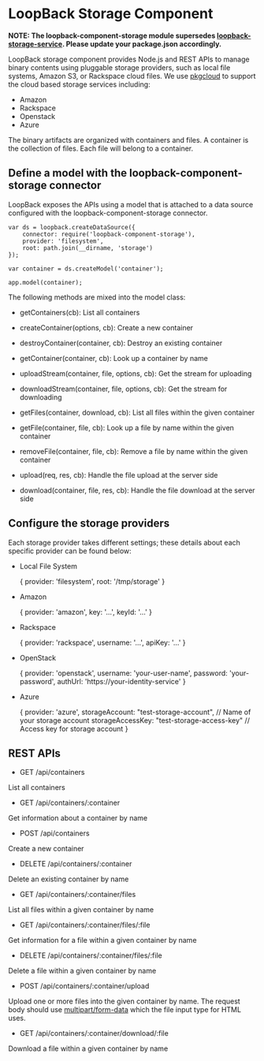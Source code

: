 # LoopBack Storage Component

**NOTE: The loopback-component-storage module supersedes [loopback-storage-service](https://www.npmjs.org/package/loopback-storage-service). Please update your package.json accordingly.**

LoopBack storage component provides Node.js and REST APIs to manage binary contents
using pluggable storage providers, such as local file systems, Amazon S3, or
Rackspace cloud files. We use [pkgcloud](https://github.com/pkgcloud/pkgcloud) to support the cloud based
storage services including:

- Amazon
- Rackspace
- Openstack
- Azure

The binary artifacts are organized with containers and files. A container is the
collection of files. Each file will belong to a container.

## Define a model with the loopback-component-storage connector

LoopBack exposes the APIs using a model that is attached to a data source configured
with the loopback-component-storage connector.

    var ds = loopback.createDataSource({
        connector: require('loopback-component-storage'),
        provider: 'filesystem',
        root: path.join(__dirname, 'storage')
    });

    var container = ds.createModel('container');
    
    app.model(container);

The following methods are mixed into the model class:

- getContainers(cb): List all containers
- createContainer(options, cb): Create a new container
- destroyContainer(container, cb): Destroy an existing container
- getContainer(container, cb): Look up a container by name

- uploadStream(container, file, options, cb): Get the stream for uploading
- downloadStream(container, file, options, cb): Get the stream for downloading

- getFiles(container, download, cb): List all files within the given container
- getFile(container, file, cb): Look up a file by name within the given container
- removeFile(container, file, cb): Remove a file by name  within the given container

- upload(req, res, cb): Handle the file upload at the server side
- download(container, file, res, cb): Handle the file download at the server side

## Configure the storage providers

Each storage provider takes different settings; these details about each specific
provider can be found below:

* Local File System


    {
        provider: 'filesystem',
        root: '/tmp/storage'
    }

* Amazon


    {
        provider: 'amazon',
        key: '...',
        keyId: '...'
    }

* Rackspace


    {
        provider: 'rackspace',
        username: '...',
        apiKey: '...'
    }

* OpenStack


    {
        provider: 'openstack',
        username: 'your-user-name',
        password: 'your-password',
        authUrl: 'https://your-identity-service'
    }

* Azure


    {
        provider: 'azure',
        storageAccount: "test-storage-account",         // Name of your storage account
        storageAccessKey: "test-storage-access-key" // Access key for storage account
    }


## REST APIs

- GET /api/containers

List all containers

- GET /api/containers/:container

Get information about a container by name

- POST /api/containers

Create a new container

- DELETE /api/containers/:container

Delete an existing container by name

- GET /api/containers/:container/files

List all files within a given container by name

- GET /api/containers/:container/files/:file

Get information for a file within a given container by name

- DELETE /api/containers/:container/files/:file

Delete a file within a given container by name

- POST /api/containers/:container/upload

Upload one or more files into the given container by name. The request body should
use [multipart/form-data](https://www.ietf.org/rfc/rfc2388.txt) which the file input
type for HTML uses.

- GET /api/containers/:container/download/:file

Download a file within a given container by name
